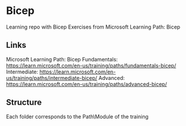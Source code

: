 # Bicep
Learning repo with Bicep Exercises from Microsoft Learning Path: Bicep

## Links
Microsoft Learning Path: Bicep
Fundamentals: https://learn.microsoft.com/en-us/training/paths/fundamentals-bicep/
Intermediate: https://learn.microsoft.com/en-us/training/paths/intermediate-bicep/
Advanced: https://learn.microsoft.com/en-us/training/paths/advanced-bicep/

## Structure
Each folder corresponds to the Path\Module of the training
